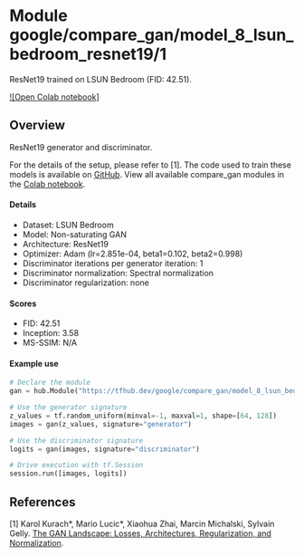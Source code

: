# Module google/compare_gan/model_8_lsun_bedroom_resnet19/1
ResNet19 trained on LSUN Bedroom (FID: 42.51).

<!-- module-type: image-generator -->
<!-- asset-path: legacy -->
<!-- network-architecture: resnet19 -->
<!-- dataset: lsun-bedroom -->
<!-- fine-tunable: false -->
<!-- format: hub -->


[![Open Colab notebook]](https://colab.research.google.com/github/google/compare_gan/blob/v2/compare_gan/src/tfhub_models.ipynb)

## Overview

ResNet19 generator and discriminator.

For the details of the setup, please refer to [1].
The code used to train these models is available on
[GitHub](https://github.com/google/compare_gan).
View all available compare_gan modules in the [Colab notebook](https://colab.research.google.com/github/google/compare_gan/blob/v2/compare_gan/src/tfhub_models.ipynb).

#### Details

* Dataset: LSUN Bedroom
* Model: Non-saturating GAN
* Architecture: ResNet19
* Optimizer: Adam (lr=2.851e-04, beta1=0.102, beta2=0.998)
* Discriminator iterations per generator iteration: 1
* Discriminator normalization: Spectral normalization
* Discriminator regularization: none

#### Scores

* FID: 42.51
* Inception: 3.58
* MS-SSIM: N/A

#### Example use
```python
# Declare the module
gan = hub.Module("https://tfhub.dev/google/compare_gan/model_8_lsun_bedroom_resnet19/1")

# Use the generator signature
z_values = tf.random_uniform(minval=-1, maxval=1, shape=[64, 128])
images = gan(z_values, signature="generator")

# Use the discriminator signature
logits = gan(images, signature="discriminator")

# Drive execution with tf.Session
session.run([images, logits])
```

## References

[1] Karol Kurach*, Mario Lucic*, Xiaohua Zhai, Marcin Michalski, Sylvain Gelly.
[The GAN Landscape: Losses, Architectures, Regularization, and Normalization](https://arxiv.org/abs/1807.04720).
